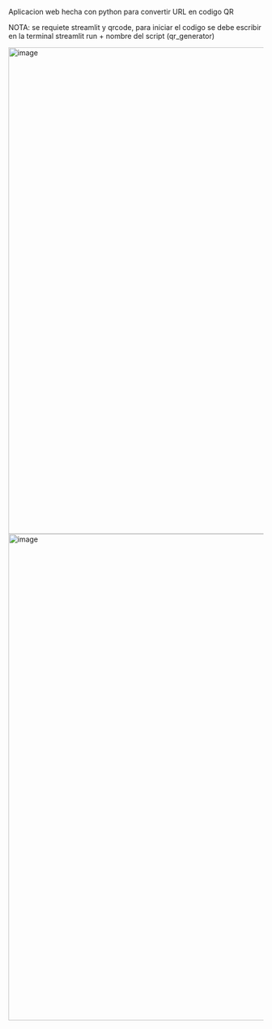 Aplicacion web hecha con python para convertir URL en codigo QR

NOTA: se requiete streamlit y qrcode, para iniciar el codigo se debe escribir en la terminal streamlit run + nombre del script (qr_generator)

<img width="960" alt="image" src="https://github.com/Juanscancelada/qr_generator/assets/123410586/b448c6e8-9b36-4f02-87f1-f0b25d57986a">

<img width="960" alt="image" src="https://github.com/Juanscancelada/qr_generator/assets/123410586/fb44ff08-c313-446b-9b28-5d0a6fb9b704">



